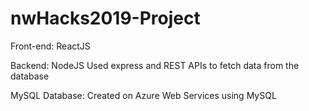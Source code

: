 # nwHacks2019-Project


Front-end:
ReactJS 

Backend:
NodeJS
Used express and REST APIs to fetch data from the database

MySQL Database:
Created on Azure Web Services using MySQL 
